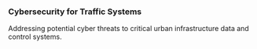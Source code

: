 ### Cybersecurity for Traffic Systems
Addressing potential cyber threats to critical urban infrastructure data and control systems.
